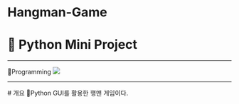 # Hangman-Game
<h1>📍 Python Mini Project</h1>
<hr>
Programming
<img src="https://img.shields.io/badge/Python-3776AB?style=for-the-badge&logo=Python&logoColor=white">
<hr>
# 개요
Python GUI를 활용한 행맨 게임이다.



